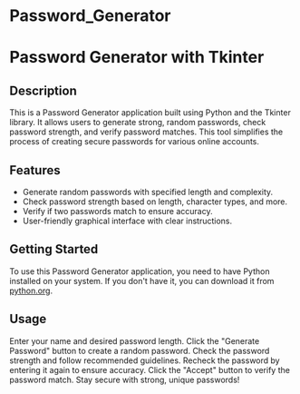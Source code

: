 # Password_Generator
# Password Generator with Tkinter

## Description

This is a Password Generator application built using Python and the Tkinter library. It allows users to generate strong, random passwords, check password strength, and verify password matches. This tool simplifies the process of creating secure passwords for various online accounts.

## Features

- Generate random passwords with specified length and complexity.
- Check password strength based on length, character types, and more.
- Verify if two passwords match to ensure accuracy.
- User-friendly graphical interface with clear instructions.

## Getting Started

To use this Password Generator application, you need to have Python installed on your system. If you don't have it, you can download it from [python.org](https://www.python.org/downloads/).

## Usage

Enter your name and desired password length.
Click the "Generate Password" button to create a random password.
Check the password strength and follow recommended guidelines.
Recheck the password by entering it again to ensure accuracy.
Click the "Accept" button to verify the password match.
Stay secure with strong, unique passwords!

